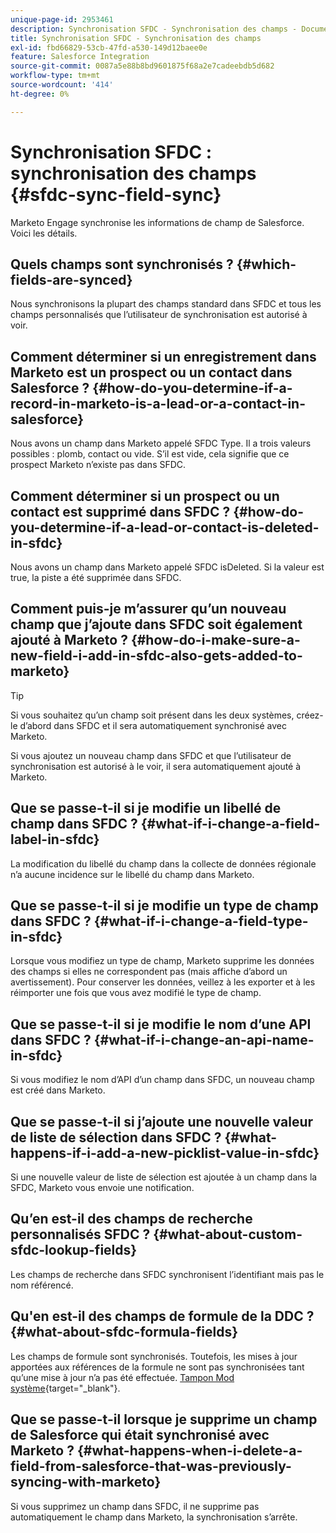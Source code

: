 ```yaml
---
unique-page-id: 2953461
description: Synchronisation SFDC - Synchronisation des champs - Documents Marketo - Documentation du produit
title: Synchronisation SFDC - Synchronisation des champs
exl-id: fbd66829-53cb-47fd-a530-149d12baee0e
feature: Salesforce Integration
source-git-commit: 0087a5e88b8bd9601875f68a2e7cadeebdb5d682
workflow-type: tm+mt
source-wordcount: '414'
ht-degree: 0%

---
```


# Synchronisation SFDC : synchronisation des champs {#sfdc-sync-field-sync}

Marketo Engage synchronise les informations de champ de Salesforce. Voici les détails.

## Quels champs sont synchronisés ? {#which-fields-are-synced}

Nous synchronisons la plupart des champs standard dans SFDC et tous les champs personnalisés que l’utilisateur de synchronisation est autorisé à voir.

## Comment déterminer si un enregistrement dans Marketo est un prospect ou un contact dans Salesforce ? {#how-do-you-determine-if-a-record-in-marketo-is-a-lead-or-a-contact-in-salesforce}

Nous avons un champ dans Marketo appelé SFDC Type. Il a trois valeurs possibles : plomb, contact ou vide. S’il est vide, cela signifie que ce prospect Marketo n’existe pas dans SFDC.

## Comment déterminer si un prospect ou un contact est supprimé dans SFDC ? {#how-do-you-determine-if-a-lead-or-contact-is-deleted-in-sfdc}

Nous avons un champ dans Marketo appelé SFDC isDeleted. Si la valeur est true, la piste a été supprimée dans SFDC.

## Comment puis-je m’assurer qu’un nouveau champ que j’ajoute dans SFDC soit également ajouté à Marketo ? {#how-do-i-make-sure-a-new-field-i-add-in-sfdc-also-gets-added-to-marketo}

>[!TIP]
>
>Si vous souhaitez qu’un champ soit présent dans les deux systèmes, créez-le d’abord dans SFDC et il sera automatiquement synchronisé avec Marketo.

Si vous ajoutez un nouveau champ dans SFDC et que l’utilisateur de synchronisation est autorisé à le voir, il sera automatiquement ajouté à Marketo.

## Que se passe-t-il si je modifie un libellé de champ dans SFDC ? {#what-if-i-change-a-field-label-in-sfdc}

La modification du libellé du champ dans la collecte de données régionale n’a aucune incidence sur le libellé du champ dans Marketo.

## Que se passe-t-il si je modifie un type de champ dans SFDC ? {#what-if-i-change-a-field-type-in-sfdc}

Lorsque vous modifiez un type de champ, Marketo supprime les données des champs si elles ne correspondent pas (mais affiche d’abord un avertissement). Pour conserver les données, veillez à les exporter et à les réimporter une fois que vous avez modifié le type de champ.

## Que se passe-t-il si je modifie le nom d’une API dans SFDC ? {#what-if-i-change-an-api-name-in-sfdc}

Si vous modifiez le nom d’API d’un champ dans SFDC, un nouveau champ est créé dans Marketo.

## Que se passe-t-il si j’ajoute une nouvelle valeur de liste de sélection dans SFDC ? {#what-happens-if-i-add-a-new-picklist-value-in-sfdc}

Si une nouvelle valeur de liste de sélection est ajoutée à un champ dans la SFDC, Marketo vous envoie une notification.

## Qu’en est-il des champs de recherche personnalisés SFDC ? {#what-about-custom-sfdc-lookup-fields}

Les champs de recherche dans SFDC synchronisent l’identifiant mais pas le nom référencé.

## Qu&#39;en est-il des champs de formule de la DDC ? {#what-about-sfdc-formula-fields}

Les champs de formule sont synchronisés. Toutefois, les mises à jour apportées aux références de la formule ne sont pas synchronisées tant qu’une mise à jour n’a pas été effectuée. [Tampon Mod système](https://help.salesforce.com/apex/HTViewSolution?id=000193203&amp;language=en_US){target="_blank"}.

## Que se passe-t-il lorsque je supprime un champ de Salesforce qui était synchronisé avec Marketo ? {#what-happens-when-i-delete-a-field-from-salesforce-that-was-previously-syncing-with-marketo}

Si vous supprimez un champ dans SFDC, il ne supprime pas automatiquement le champ dans Marketo, la synchronisation s’arrête.
